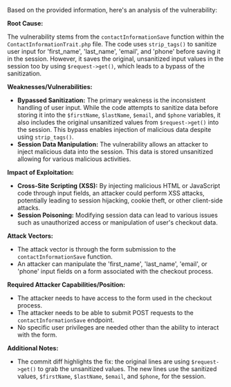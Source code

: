 Based on the provided information, here's an analysis of the vulnerability:

**Root Cause:**

The vulnerability stems from the `contactInformationSave` function within the `ContactInformationTrait.php` file. The code uses `strip_tags()` to sanitize user input for 'first_name', 'last_name', 'email', and 'phone' before saving it in the session. However, it saves the original, unsanitized input values in the session too by using `$request->get()`, which leads to a bypass of the sanitization.

**Weaknesses/Vulnerabilities:**

- **Bypassed Sanitization:** The primary weakness is the inconsistent handling of user input. While the code attempts to sanitize data before storing it into the `$firstName`, `$lastName`, `$email`, and `$phone` variables, it also includes the original unsanitized values from `$request->get()` into the session. This bypass enables injection of malicious data despite using `strip_tags()`.
- **Session Data Manipulation:** The vulnerability allows an attacker to inject malicious data into the session. This data is stored unsanitized allowing for various malicious activities.

**Impact of Exploitation:**

- **Cross-Site Scripting (XSS):** By injecting malicious HTML or JavaScript code through input fields, an attacker could perform XSS attacks, potentially leading to session hijacking, cookie theft, or other client-side attacks.
- **Session Poisoning:** Modifying session data can lead to various issues such as unauthorized access or manipulation of user's checkout data.

**Attack Vectors:**

- The attack vector is through the form submission to the `contactInformationSave` function.
- An attacker can manipulate the 'first_name', 'last_name', 'email', or 'phone' input fields on a form associated with the checkout process.

**Required Attacker Capabilities/Position:**

-   The attacker needs to have access to the form used in the checkout process.
-   The attacker needs to be able to submit POST requests to the `contactInformationSave` endpoint.
-   No specific user privileges are needed other than the ability to interact with the form.

**Additional Notes:**
- The commit diff highlights the fix: the original lines are using `$request->get()` to grab the unsanitized values. The new lines use the sanitized values, `$firstName`, `$lastName`, `$email`, and `$phone`, for the session.